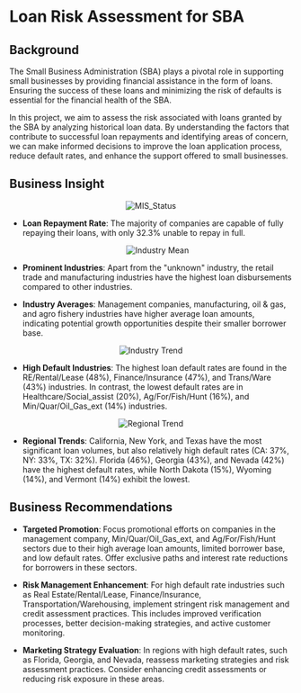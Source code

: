 # Loan Risk Assessment for SBA

## Background

The Small Business Administration (SBA) plays a pivotal role in supporting small businesses by providing financial assistance in the form of loans. Ensuring the success of these loans and minimizing the risk of defaults is essential for the financial health of the SBA.

In this project, we aim to assess the risk associated with loans granted by the SBA by analyzing historical loan data. By understanding the factors that contribute to successful loan repayments and identifying areas of concern, we can make informed decisions to improve the loan application process, reduce default rates, and enhance the support offered to small businesses.

## Business Insight
<p align="center">
  <img src="https://github.com/Ilhamshuu/SBA-Loan-Approval-Prediction/assets/130891104/e87aaebf-69fb-4695-8b61-4840dc08e747" alt="MIS_Status">
</p>

- **Loan Repayment Rate**: The majority of companies are capable of fully repaying their loans, with only 32.3% unable to repay in full.

  <p align="center">
  <img src="https://github.com/Ilhamshuu/Loan-Risk-Assesment/assets/130891104/786710d6-b0d9-467f-b62d-e5565f0e9a86" alt="Industry Mean">
</p>

- **Prominent Industries**: Apart from the "unknown" industry, the retail trade and manufacturing industries have the highest loan disbursements compared to other industries.

- **Industry Averages**: Management companies, manufacturing, oil & gas, and agro fishery industries have higher average loan amounts, indicating potential growth opportunities despite their smaller borrower base.

 <p align="center">
  <img src="https://github.com/Ilhamshuu/Loan-Risk-Assesment/assets/130891104/188be278-441d-486a-8959-20f1373a8927" alt="Industry Trend">
</p>

- **High Default Industries**: The highest loan default rates are found in the RE/Rental/Lease (48%), Finance/Insurance (47%), and Trans/Ware (43%) industries. In contrast, the lowest default rates are in Healthcare/Social_assist (20%), Ag/For/Fish/Hunt (16%), and Min/Quar/Oil_Gas_ext (14%) industries.

<p align="center">
  <img src="https://github.com/Ilhamshuu/Loan-Risk-Assesment/assets/130891104/30ca0829-fa82-47b3-8a56-e3ad04f35636" alt="Regional Trend">
</p>

- **Regional Trends**: California, New York, and Texas have the most significant loan volumes, but also relatively high default rates (CA: 37%, NY: 33%, TX: 32%). Florida (46%), Georgia (43%), and Nevada (42%) have the highest default rates, while North Dakota (15%), Wyoming (14%), and Vermont (14%) exhibit the lowest.

## Business Recommendations

- **Targeted Promotion**: Focus promotional efforts on companies in the management company, Min/Quar/Oil_Gas_ext, and Ag/For/Fish/Hunt sectors due to their high average loan amounts, limited borrower base, and low default rates. Offer exclusive paths and interest rate reductions for borrowers in these sectors.

- **Risk Management Enhancement**: For high default rate industries such as Real Estate/Rental/Lease, Finance/Insurance, Transportation/Warehousing, implement stringent risk management and credit assessment practices. This includes improved verification processes, better decision-making strategies, and active customer monitoring.

- **Marketing Strategy Evaluation**: In regions with high default rates, such as Florida, Georgia, and Nevada, reassess marketing strategies and risk assessment practices. Consider enhancing credit assessments or reducing risk exposure in these areas.
